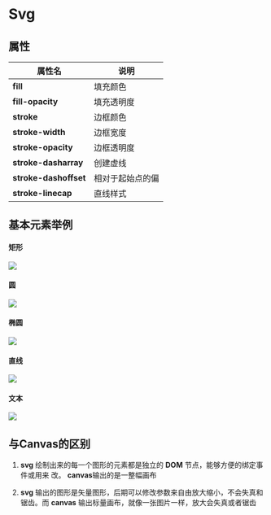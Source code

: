 # Svg

## 属性

| 属性名                | 说明             |
| --------------------- | ---------------- |
| **fill**              | 填充颜色         |
| **fill-opacity**      | 填充透明度       |
| **stroke**            | 边框颜色         |
| **stroke-width**      | 边框宽度         |
| **stroke-opacity**    | 边框透明度       |
| **stroke-dasharray**  | 创建虚线         |
| **stroke-dashoffset** | 相对于起始点的偏 |
| **stroke-linecap**    | 直线样式         |

## 基本元素举例

#### 矩形

![](https://cdn.jsdelivr.net/gh/kingmusi/blogImages/img/20201214234543.png)

#### 圆

![](https://cdn.jsdelivr.net/gh/kingmusi/blogImages/img/20201214234628.png)

#### 椭圆

![](https://cdn.jsdelivr.net/gh/kingmusi/blogImages/img/20201214234654.png)

#### 直线

![](https://cdn.jsdelivr.net/gh/kingmusi/blogImages/img/20201214234722.png)

#### 文本

![](https://cdn.jsdelivr.net/gh/kingmusi/blogImages/img/20201214234831.png)

## 与Canvas的区别

1. **svg** 绘制出来的每⼀个图形的元素都是独⽴的 **DOM** 节点，能够⽅便的绑定事件或⽤来 改。 **canvas**输出的是⼀整幅画布

2. **svg** 输出的图形是⽮量图形，后期可以修改参数来⾃由放⼤缩⼩，不会失真和锯⻮。⽽ **canvas** 输出标量画布，就像⼀张图⽚⼀样，放⼤会失真或者锯⻮